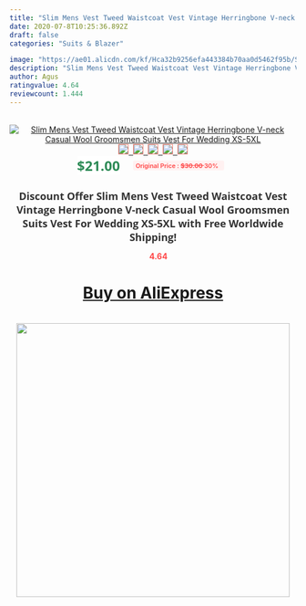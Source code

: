 ```yaml
---
title: "Slim Mens Vest Tweed Waistcoat Vest Vintage Herringbone V-neck Casual Wool Groomsmen Suits Vest For Wedding XS-5XL"
date: 2020-07-8T10:25:36.892Z
draft: false
categories: "Suits & Blazer"

image: "https://ae01.alicdn.com/kf/Hca32b9256efa443384b70aa0d5462f95b/Slim-Mens-Vest-Tweed-Waistcoat-Vest-Vintage-Herringbone-V-neck-Casual-Wool-Groomsmen-Suits-Vest-For.jpg"
description: "Slim Mens Vest Tweed Waistcoat Vest Vintage Herringbone V-neck Casual Wool Groomsmen Suits Vest For Wedding XS-5XL"
author: Agus
ratingvalue: 4.64
reviewcount: 1.444
---
```

<br>
<div style="text-align: center;">
<a href="https://s.click.aliexpress.com/e/_ASYo1r" target="_blank" rel="nofollow noopener noreferrer"><img alt="Slim Mens Vest Tweed Waistcoat Vest Vintage Herringbone V-neck Casual Wool Groomsmen Suits Vest For Wedding XS-5XL" class="magnifier-image" src="https://ae01.alicdn.com/kf/Hca32b9256efa443384b70aa0d5462f95b/Slim-Mens-Vest-Tweed-Waistcoat-Vest-Vintage-Herringbone-V-neck-Casual-Wool-Groomsmen-Suits-Vest-For.jpg_640x640.jpg">
<br>
<img style="border:1px solid salmon" src="https://ae01.alicdn.com/kf/Hca32b9256efa443384b70aa0d5462f95b/Slim-Mens-Vest-Tweed-Waistcoat-Vest-Vintage-Herringbone-V-neck-Casual-Wool-Groomsmen-Suits-Vest-For.jpg_120x120.jpg">&nbsp;&nbsp;<img style="border:1px solid salmon" src="https://ae01.alicdn.com/kf/Ha217c06ddd8d46ec870eae388193b5b64/Slim-Mens-Vest-Tweed-Waistcoat-Vest-Vintage-Herringbone-V-neck-Casual-Wool-Groomsmen-Suits-Vest-For.jpg_120x120.jpg">&nbsp;&nbsp;<img style="border:1px solid salmon" src="https://ae01.alicdn.com/kf/H107186d17aee4c7da4d62e08e69f040ce/Slim-Mens-Vest-Tweed-Waistcoat-Vest-Vintage-Herringbone-V-neck-Casual-Wool-Groomsmen-Suits-Vest-For.jpg_120x120.jpg">&nbsp;&nbsp;<img style="border:1px solid salmon" src="https://ae01.alicdn.com/kf/H79e2e333885140afaa59656d0b942b67U/Slim-Mens-Vest-Tweed-Waistcoat-Vest-Vintage-Herringbone-V-neck-Casual-Wool-Groomsmen-Suits-Vest-For.jpg_120x120.jpg">&nbsp;&nbsp;<img style="border:1px solid salmon" src="https://ae01.alicdn.com/kf/H0498db941ec9465d8013d0f28884bc513/Slim-Mens-Vest-Tweed-Waistcoat-Vest-Vintage-Herringbone-V-neck-Casual-Wool-Groomsmen-Suits-Vest-For.jpg_120x120.jpg"></a></div><br0>
<div style="text-align: center;"><span style="background-color: white; border: 0px; box-sizing: border-box; color: seagreen; display: inline-block; font-family: &quot;open sans&quot; , &quot;arial&quot; , &quot;helvetica&quot; , sans-serif , &quot;heiti&quot;; font-size: 24px; font-stretch: inherit; font-weight: 700; line-height: inherit; margin: 0px 10px 0px 0px; padding: 0px; vertical-align: middle;">$21.00 </span>
<span style="background: rgb(255 , 241 , 241); border-radius: 3px; border: 0px; box-sizing: border-box; color: #ff4747; display: inline-block; font-family: inherit; font-size: 12px; font-stretch: inherit; font-style: inherit; font-variant: inherit; font-weight: 600; line-height: inherit; margin: 0px; padding: 2px 5px; transform: scale(0.9); vertical-align: middle;">Original Price : <b style="text-decoration: line-through;">$30.00 </b> 30%&nbsp;&nbsp;</span></div>
<h1 style="color: #333333; display: inline-block; font-family: &quot;open sans&quot; , &quot;arial&quot; , &quot;helvetica&quot; , sans-serif , &quot;heiti&quot;; font-size: 18px; font-stretch: inherit; font-weight: 700; text-align: center;">Discount Offer Slim Mens Vest Tweed Waistcoat Vest Vintage Herringbone V-neck Casual Wool Groomsmen Suits Vest For Wedding XS-5XL with Free Worldwide Shipping!</h1>
<div style="color: #ff4747; text-align: center;">
<img src="https://4.bp.blogspot.com/-M0ZcTcb-5uY/XleCXlxnR4I/AAAAAAAAAEc/OrjgMkXV1oMQFaCRZj5HQwOCBcu3w1FegCPcBGAYYCw/s1600/star.png" style="height: 15px;">&nbsp;<b>4.64</b></div>
<div class="button_cont" align="center"><a class="buynow_a" href="https://s.click.aliexpress.com/e/_ASYo1r" target="_blank" rel="nofollow noopener noreferrer"><H1>Buy on AliExpress</H1></a></div><br>
<div class="separator" style="clear: both; text-align: center;">
<img src="https://lh3.googleusercontent.com/-pTy5HemUv9M/XlePHvY0dAI/AAAAAAAAAE4/0nX5iRUoIWY8eMW9Dpxeirr157OZliDIgCLcBGAsYHQ/s1600/badge.gif" width="480">
</div>
